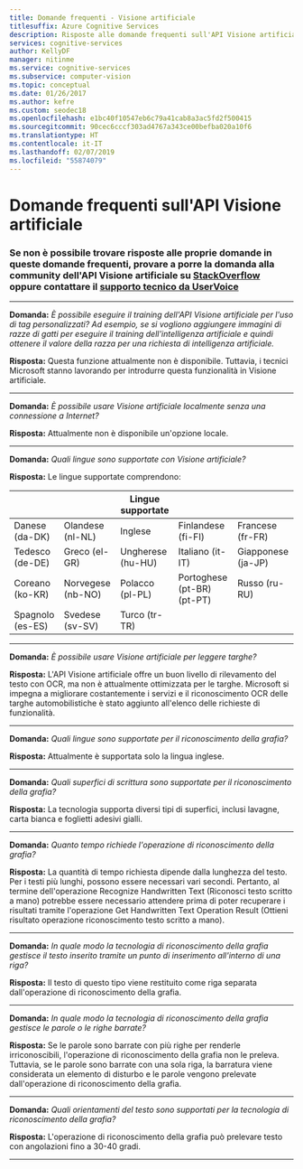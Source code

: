 ```yaml
---
title: Domande frequenti - Visione artificiale
titlesuffix: Azure Cognitive Services
description: Risposte alle domande frequenti sull'API Visione artificiale in Servizi cognitivi di Azure.
services: cognitive-services
author: KellyDF
manager: nitinme
ms.service: cognitive-services
ms.subservice: computer-vision
ms.topic: conceptual
ms.date: 01/26/2017
ms.author: kefre
ms.custom: seodec18
ms.openlocfilehash: e1bc40f10547eb6c79a41cab8a3ac5fd2f500415
ms.sourcegitcommit: 90cec6cccf303ad4767a343ce00befba020a10f6
ms.translationtype: HT
ms.contentlocale: it-IT
ms.lasthandoff: 02/07/2019
ms.locfileid: "55874079"
---
```

# <a name="computer-vision-api-frequently-asked-questions"></a>Domande frequenti sull'API Visione artificiale

### <a name="if-you-cant-find-answers-to-your-questions-in-this-faq-try-asking-the-computer-vision-api-community-on-stackoverflowhttpsstackoverflowcomquestionstaggedproject-oxfordormicrosoft-cognitive-or-contact-help-and-support-on-uservoicehttpscognitiveuservoicecom"></a>Se non è possibile trovare risposte alle proprie domande in queste domande frequenti, provare a porre la domanda alla community dell'API Visione artificiale su [StackOverflow](https://stackoverflow.com/questions/tagged/project-oxford+or+microsoft-cognitive) oppure contattare il [supporto tecnico da UserVoice](https://cognitive.uservoice.com/)

-----

**Domanda:** *È possibile eseguire il training dell'API Visione artificiale per l'uso di tag personalizzati?  Ad esempio, se si vogliono aggiungere immagini di razze di gatti per eseguire il training dell'intelligenza artificiale e quindi ottenere il valore della razza per una richiesta di intelligenza artificiale.*

**Risposta:** Questa funzione attualmente non è disponibile. Tuttavia, i tecnici Microsoft stanno lavorando per introdurre questa funzionalità in Visione artificiale.

-----

**Domanda:** *È possibile usare Visione artificiale localmente senza una connessione a Internet?*

**Risposta:** Attualmente non è disponibile un'opzione locale.

-----

**Domanda:** *Quali lingue sono supportate con Visione artificiale?*

**Risposta:** Le lingue supportate comprendono:

| | | Lingue supportate | | |
|---------------- |------------------ |------------------ |--------------------------- |--------------------
| Danese (da-DK)  | Olandese (nl-NL)     | Inglese           | Finlandese (fi-FI)            |Francese (fr-FR)
| Tedesco (de-DE)  | Greco (el-GR)     | Ungherese (hu-HU) | Italiano (it-IT)            | Giapponese (ja-JP)
| Coreano (ko-KR)  | Norvegese (nb-NO) | Polacco (pl-PL)    | Portoghese (pt-BR) (pt-PT) | Russo (ru-RU)
| Spagnolo (es-ES)   | Svedese (sv-SV)     | Turco (tr-TR)   |                            |

-----

**Domanda:** *È possibile usare Visione artificiale per leggere targhe?*

**Risposta:** L'API Visione artificiale offre un buon livello di rilevamento del testo con OCR, ma non è attualmente ottimizzata per le targhe. Microsoft si impegna a migliorare costantemente i servizi e il riconoscimento OCR delle targhe automobilistiche è stato aggiunto all'elenco delle richieste di funzionalità.

-----

**Domanda:** *Quali lingue sono supportate per il riconoscimento della grafia?*

**Risposta:** Attualmente è supportata solo la lingua inglese.

-----

**Domanda:** *Quali superfici di scrittura sono supportate per il riconoscimento della grafia?*

**Risposta:** La tecnologia supporta diversi tipi di superfici, inclusi lavagne, carta bianca e foglietti adesivi gialli.

-----

**Domanda:** *Quanto tempo richiede l'operazione di riconoscimento della grafia?*

**Risposta:** La quantità di tempo richiesta dipende dalla lunghezza del testo. Per i testi più lunghi, possono essere necessari vari secondi. Pertanto, al termine dell'operazione Recognize Handwritten Text (Riconosci testo scritto a mano) potrebbe essere necessario attendere prima di poter recuperare i risultati tramite l'operazione Get Handwritten Text Operation Result (Ottieni risultato operazione riconoscimento testo scritto a mano).

-----

**Domanda:** *In quale modo la tecnologia di riconoscimento della grafia gestisce il testo inserito tramite un punto di inserimento all'interno di una riga?*

**Risposta:** Il testo di questo tipo viene restituito come riga separata dall'operazione di riconoscimento della grafia.

-----

**Domanda:** *In quale modo la tecnologia di riconoscimento della grafia gestisce le parole o le righe barrate?*

**Risposta:** Se le parole sono barrate con più righe per renderle irriconoscibili, l'operazione di riconoscimento della grafia non le preleva. Tuttavia, se le parole sono barrate con una sola riga, la barratura viene considerata un elemento di disturbo e le parole vengono prelevate dall'operazione di riconoscimento della grafia.

-----

**Domanda:** *Quali orientamenti del testo sono supportati per la tecnologia di riconoscimento della grafia?*

**Risposta:** L'operazione di riconoscimento della grafia può prelevare testo con angolazioni fino a 30-40 gradi.

-----
